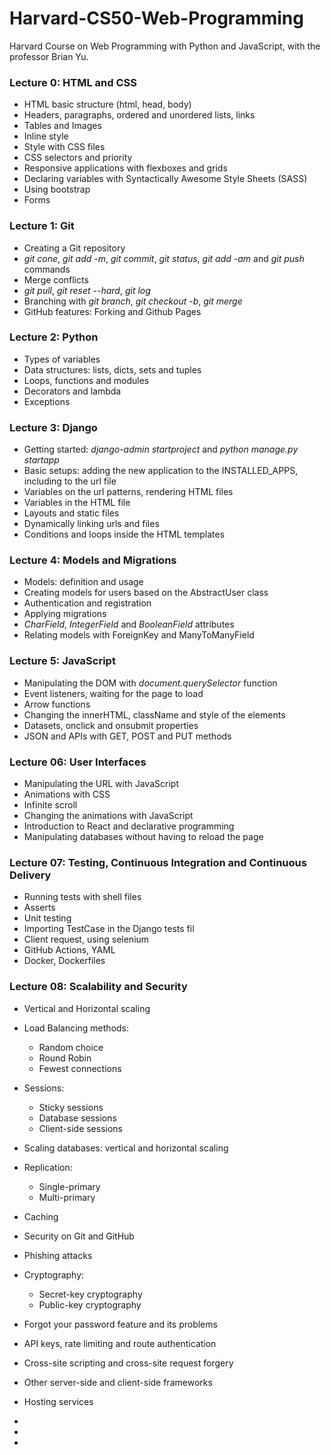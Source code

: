 # Harvard-CS50-Web-Programming

 Harvard Course on Web Programming with Python and JavaScript, with the professor Brian Yu. 



### Lecture 0: HTML and CSS

- HTML basic structure (html, head, body)
- Headers, paragraphs, ordered and unordered lists, links
- Tables and Images 
- Inline style  
- Style with CSS files
- CSS selectors and priority 
- Responsive applications with flexboxes and grids
- Declaring variables with Syntactically Awesome Style Sheets (SASS)
- Using bootstrap
- Forms 



### Lecture 1: Git

- Creating a Git repository
- *git cone*, *git add -m*, *git commit*, *git status*, *git add -am* and *git push* commands 
- Merge conflicts
- *git pull*, *git reset --hard*, *git log*
- Branching with *git branch*, *git checkout -b*, *git merge*
- GitHub features: Forking and Github Pages

### Lecture 2: Python 

- Types of variables
- Data structures: lists, dicts, sets and tuples 
- Loops, functions and modules
- Decorators and lambda
- Exceptions 

<form action="{% url 'update_bid' listing.id %}">

### Lecture 3: Django 

-  Getting started: *django-admin startproject* and *python manage.py startapp*
- Basic setups: adding the new application to the INSTALLED_APPS, including to the url file
- Variables on the url patterns, rendering HTML files
- Variables in the HTML file
- Layouts and static files
- Dynamically linking urls and files 
- Conditions and loops inside the HTML templates



### Lecture 4: Models and Migrations

- Models: definition and usage
- Creating models for users based on the AbstractUser class 
- Authentication and registration
- Applying migrations
- *CharField*, *IntegerField* and *BooleanField* attributes 
- Relating models with ForeignKey and ManyToManyField

### Lecture 5: JavaScript 

- Manipulating the DOM with *document.querySelector* function 
- Event listeners, waiting for the page to load
- Arrow functions 
- Changing the innerHTML, className and style of the elements
- Datasets, onclick and onsubmit properties 
- JSON and APIs with GET, POST and PUT methods 

### Lecture 06: User Interfaces 

- Manipulating the URL with JavaScript
- Animations with CSS 
- Infinite scroll 
- Changing the animations with JavaScript 
- Introduction to React and declarative programming
- Manipulating databases without having to reload the page

### Lecture 07: Testing, Continuous Integration and Continuous Delivery 

- Running tests with shell files 
- Asserts 
- Unit testing 
- Importing TestCase in the Django tests fil
- Client request, using selenium  
- GitHub Actions, YAML
- Docker, Dockerfiles 

### Lecture 08: Scalability and Security

- Vertical and Horizontal scaling 
- Load Balancing methods: 
  - Random choice
  - Round Robin
  - Fewest connections 
- Sessions: 
  - Sticky sessions
  - Database sessions
  - Client-side sessions

- Scaling databases: vertical and horizontal scaling

- Replication: 

  - Single-primary 
  - Multi-primary

- Caching 

- Security on Git and GitHub

- Phishing attacks

- Cryptography: 

  - Secret-key cryptography
  - Public-key cryptography

- Forgot your password feature and its problems 

- API keys, rate limiting and route authentication 

- Cross-site scripting and cross-site request forgery

- Other server-side and client-side frameworks 

- Hosting services 

  

  

  

- 

- 

- 